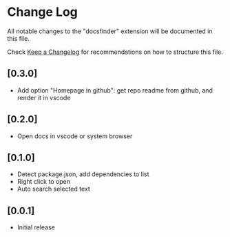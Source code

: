 # Change Log

All notable changes to the "docsfinder" extension will be documented in this file.

Check [Keep a Changelog](http://keepachangelog.com/) for recommendations on how to structure this file.

## [0.3.0]
- Add option "Homepage in github": get repo readme from github, and render it in vscode

## [0.2.0]
- Open docs in vscode or system browser

## [0.1.0]
- Detect package.json, add dependencies to list
- Right click to open
- Auto search selected text

## [0.0.1]
- Initial release